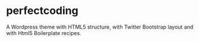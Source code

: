 perfectcoding
=============

A Wordpress theme with HTML5 structure, with Twitter Bootstrap layout and with Html5 Boilerplate recipes.